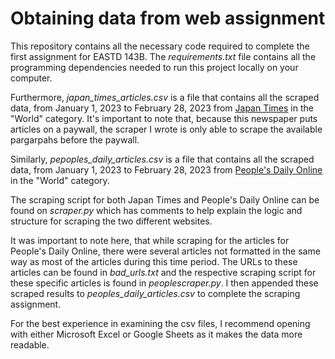 # Obtaining data from web assignment

This repository contains all the necessary code required to complete the first assignment for EASTD 143B. The *requirements.txt* file contains all the programming dependencies needed to run this project locally on your computer.

Furthermore, *japan_times_articles.csv* is a file that contains all the scraped data, from January 1, 2023 to February 28, 2023 from [Japan Times](https://www.japantimes.co.jp/) in the "World" category. It's important to note that, because this newspaper puts articles on a paywall, the scraper I wrote is only able to scrape the available pargarpahs before the paywall.

Similarly, *pepoples_daily_articles.csv* is a file that contains all the scraped data, from January 1, 2023 to February 28, 2023 from [People's Daily Online](http://en.people.cn/) in the "World" category. 

The scraping script for both Japan Times and People's Daily Online can be found on *scraper.py* which has comments to help explain the logic and structure for scraping the two different websites. 

It was important to note here, that while scraping for the articles for People's Daily Online, there were several articles not formatted in the same way as most of the articles during this time period. The URLs to these articles can be found in *bad_urls.txt* and the respective scraping script for these specific articles is found in *peoplescraper.py*. I then appended these scraped results to *peoples_daily_articles.csv* to complete the scraping assignment. 

For the best experience in examining the csv files, I recommend opening with either Microsoft Excel or Google Sheets as it makes the data more readable.
